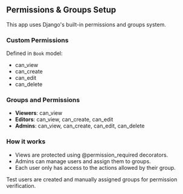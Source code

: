 ## Permissions & Groups Setup

This app uses Django's built-in permissions and groups system.

### Custom Permissions
Defined in `Book` model:
- can_view
- can_create
- can_edit
- can_delete

### Groups and Permissions
- **Viewers**: can_view
- **Editors**: can_view, can_create, can_edit
- **Admins**: can_view, can_create, can_edit, can_delete

### How it works
- Views are protected using @permission_required decorators.
- Admins can manage users and assign them to groups.
- Each user only has access to the actions allowed by their group.

Test users are created and manually assigned groups for permission verification.
